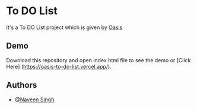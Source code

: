
# To DO List

It's a To DO List project which is given by [Oasis](https://www.oasisinfobyte.com/) 


## Demo

Download this repository and open index.html file to see the demo or [Click Here] (https://oasis-to-do-list.vercel.app/).


## Authors

- [@Naveen Singh](https://github.com/iamnaveensingh/)

